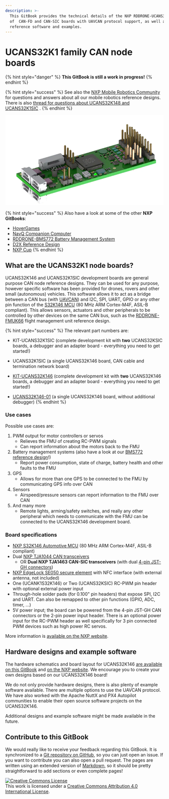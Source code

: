```yaml
---
description: >-
  This GitBook provides the technical details of the NXP RDDRONE-UCANS32K1 famly
  of  CAN-FD and CAN-SIC boards with UAVCAN protocol support, as well as
  reference software and examples.
---
```


# UCANS32K1 family CAN node boards

{% hint style="danger" %}
**This GitBook is still a work in progress!**
{% endhint %}

{% hint style="success" %}
See also the [NXP Mobile Robotics Community ](https://community.nxp.com/community/mobilerobotics)for questions and answers about all our mobile robotics reference designs. There is also [thread for questions about UCANS32K148 and UCANS32K1SIC](https://community.nxp.com/thread/534837) .
{% endhint %}

![](.gitbook/assets/ucans32k146_3d_render.png)

{% hint style="success" %}
Also have a look at some of the other **NXP GitBooks**:  
- [HoverGames](https://nxp.gitbook.io/hovergames/)  
- [NavQ Companion Computer](https://nxp.gitbook.io/8mmnavq/)  
- [RDDRONE-BMS772 Battery Management System](https://nxp.gitbook.io/rddrone-bms772/)  
- [D2X Reference Design](https://nxp.gitbook.io/d2x/)  
- [NXP Cup](https://nxp.gitbook.io/nxp-cup-hardware-reference-alamak/)
{% endhint %}

## What are the UCANS32K1 node boards?

UCANS32K146 and UCANS32K1SIC development boards are general purpose CAN node reference designs. They can be used for any purpose, however specific software has been provided for drones, rovers and other small \(autonomous\) vehicles. This software allows it to act as a bridge between a CAN bus \(with [UAVCAN](https://uavcan.org/)\) and I2C, SPI, UART, GPIO or any other pin function of the [S32K146 MCU](https://www.nxp.com/products/processors-and-microcontrollers/arm-microcontrollers/s32k-automotive-mcus/s32k1-microcontrollers-for-general-purpose:S32K) \(80 MHz ARM Cortex-M4F, ASIL-B compliant\). This allows sensors, actuators and other peripherals to be controlled by other devices on the same CAN bus, such as the [RDDRONE-FMUK66](https://www.nxp.com/design/designs/px4-robotic-drone-fmu-rddrone-fmuk66:RDDRONE-FMUK66) flight management unit reference design.

{% hint style="success" %}
The relevant part numbers are:

* KIT-UCANS32K1SIC \(complete development kit with **two** UCANS32KSIC boards, a debugger and an adapter board - everything you need to get started!\)
* UCANS32K1SIC \(a single UCANS32K146 board, CAN cable and termination network board\)



* [KIT-UCANS32K146](https://www.nxp.com/part/KIT-UCANS32K146#/) \(complete development kit with **two** UCANS32K146 boards, a debugger and an adapter board - everything you need to get started!\)
* [UCANS32K146-01](https://www.nxp.com/part/UCANS32K146-01#/)  \(a single UCANS32K146 board, without additional debugger\)
{% endhint %}

### Use cases

Possible use cases are:

1. PWM output for motor controllers or servos
   * Relieves the FMU of creating RC-PWM signals
   * Can report information about the motors back to the FMU
2. Battery management systems \(also have a look at our [BMS772 reference design](https://nxp.gitbook.io/rddrone-bms772/)!\)
   * Report power consumption, state of charge, battery health and other faults to the FMU
3. GPS
   * Allows for more than one GPS to be connected to the FMU by communicating GPS info over CAN
4. Sensors
   * Airspeed/pressure sensors can report information to the FMU over CAN
5. And many more
   * Remote lights, arming/safety switches, and really any other peripheral which needs to communicate with the FMU can be connected to the UCANS32K146 development board.

### Board specifications

* [NXP S32K146 Automotive MCU](https://www.nxp.com/products/processors-and-microcontrollers/arm-microcontrollers/s32k-automotive-mcus/s32k1-microcontrollers-for-general-purpose:S32K) \(80 MHz ARM Cortex-M4F, ASIL-B compliant\)
* Dual [NXP TJA1044 CAN transceivers](https://www.nxp.com/products/interfaces/can-transceivers/can-with-flexible-data-rate/high-speed-can-transceiver-with-standby-mode-mantis-family:TJA1044) 
  * OR **Dual NXP TJA1463 CAN-SIC transceivers** \(with dual [4-pin JST-GH connectors](https://github.com/pixhawk/Pixhawk-Standards/blob/master/DS-009%20Pixhawk%20Connector%20Standard.pdf)\)
* [NXP EdgeLock SE050 secure element](https://www.nxp.com/products/security-and-authentication/authentication/edgelock-se050-plug-trust-secure-element-family-enhanced-iot-security-with-maximum-flexibility:SE050) with NFC interface \(with external antenna, not included\)
* One \(UCANK1S32K146\) or Two \(UCANS32KSIC\) RC-PWM  pin header with optional external power input
* Through-hole solder pads \(for 0.100" pin headers\) that expose SPI, I2C and UART. Can also be remapped to other pin functions \(GPIO, ADC, timer, ...\)
* 5V power input; the board can be powered from the 4-pin JST-GH CAN connectors or the 2-pin power input header. There is an optional power input for the RC-PWM header as well specifically for 3 pin connected PWM devices such as high power RC servos.

More information is [available on the NXP website](https://www.nxp.com/design/development-boards/automotive-development-platforms/s32k-mcu-platforms/can-fd-development-system-for-drones-rovers-and-mobile-robotics:UCANS32K146#t990).

## Hardware designs and example software

The hardware schematics and board layout for UCANS32K146 [are available on this GitBook](hardware/schematics-and-designs.md) and [on the NXP website](https://www.nxp.com/design/development-boards/automotive-development-platforms/s32k-mcu-platforms/can-fd-development-system-for-drones-rovers-and-mobile-robotics:UCANS32K146#t990). We encourage you to create your own designs based on our UCANS32K146 board! 

We do not only provide hardware designs, there is also plenty of example software available. There are multiple options to use the UAVCAN protocol. We have also worked with the Apache NuttX and PX4 Autopilot communities to enable their open source software projects on the UCANS32K146. 

Additional designs and example software might be made available in the future.

## Contribute to this GitBook

We would really like to receive your feedback regarding this GitBook. It is synchronized to a [Git repository on GitHub](https://github.com/NXPHoverGames/GitBook-UCANS32K146), so you can just open an issue. If you want to contribute you can also open a pull request. The pages are written using an extended version of [Markdown](https://www.markdownguide.org/), so it should be pretty straightforward to add sections or even complete pages!



<a rel="license" href="http://creativecommons.org/licenses/by/4.0/"><img alt="Creative Commons License" style="border-width:0" src="https://i.creativecommons.org/l/by/4.0/88x31.png" /></a><br />This work is licensed under a <a rel="license" href="http://creativecommons.org/licenses/by/4.0/">Creative Commons Attribution 4.0 International License</a>.
